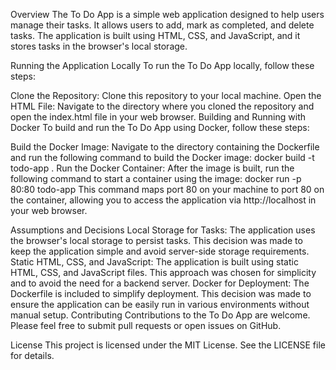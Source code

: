 Overview
The To Do App is a simple web application designed to help users manage their tasks. It allows users to add, mark as completed, and delete tasks. The application is built using HTML, CSS, and JavaScript, and it stores tasks in the browser's local storage.

Running the Application Locally
To run the To Do App locally, follow these steps:

Clone the Repository: Clone this repository to your local machine.
Open the HTML File: Navigate to the directory where you cloned the repository and open the index.html file in your web browser.
Building and Running with Docker
To build and run the To Do App using Docker, follow these steps:

Build the Docker Image: Navigate to the directory containing the Dockerfile and run the following command to build the Docker image:
docker build -t todo-app .
Run the Docker Container: After the image is built, run the following command to start a container using the image:
docker run -p 80:80 todo-app
This command maps port 80 on your machine to port 80 on the container, allowing you to access the application via http://localhost in your web browser.

Assumptions and Decisions
Local Storage for Tasks: The application uses the browser's local storage to persist tasks. This decision was made to keep the application simple and avoid server-side storage requirements.
Static HTML, CSS, and JavaScript: The application is built using static HTML, CSS, and JavaScript files. This approach was chosen for simplicity and to avoid the need for a backend server.
Docker for Deployment: The Dockerfile is included to simplify deployment. This decision was made to ensure the application can be easily run in various environments without manual setup.
Contributing
Contributions to the To Do App are welcome. Please feel free to submit pull requests or open issues on GitHub.

License
This project is licensed under the MIT License. See the LICENSE file for details.
